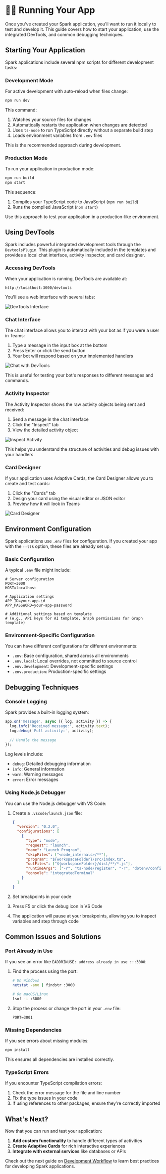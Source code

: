 # 🏃‍♂️ Running Your App

Once you've created your Spark application, you'll want to run it locally to test and develop it. This guide covers how to start your application, use the integrated DevTools, and common debugging techniques.

## Starting Your Application

Spark applications include several npm scripts for different development tasks:

### Development Mode

For active development with auto-reload when files change:

```sh
npm run dev
```

This command:
1. Watches your source files for changes
2. Automatically restarts the application when changes are detected
3. Uses `ts-node` to run TypeScript directly without a separate build step
4. Loads environment variables from `.env` files

This is the recommended approach during development.

### Production Mode

To run your application in production mode:

```sh
npm run build
npm start
```

This sequence:
1. Compiles your TypeScript code to JavaScript (`npm run build`)
2. Runs the compiled JavaScript (`npm start`)

Use this approach to test your application in a production-like environment.

## Using DevTools

Spark includes powerful integrated development tools through the `DevtoolsPlugin`. This plugin is automatically included in the templates and provides a local chat interface, activity inspector, and card designer.

### Accessing DevTools

When your application is running, DevTools are available at:

```
http://localhost:3000/devtools
```

You'll see a web interface with several tabs:

![DevTools Interface](../../../assets/screenshots/devtools_blank_chat.png)

### Chat Interface

The chat interface allows you to interact with your bot as if you were a user in Teams:

1. Type a message in the input box at the bottom
2. Press Enter or click the send button
3. Your bot will respond based on your implemented handlers

![Chat with DevTools](../../../assets/screenshots/devtools_with_chat.png)

This is useful for testing your bot's responses to different messages and commands.

### Activity Inspector

The Activity Inspector shows the raw activity objects being sent and received:

1. Send a message in the chat interface
2. Click the "Inspect" tab
3. View the detailed activity object

![Inspect Activity](../../../assets/screenshots/inspect_activity.png)

This helps you understand the structure of activities and debug issues with your handlers.

### Card Designer

If your application uses Adaptive Cards, the Card Designer allows you to create and test cards:

1. Click the "Cards" tab
2. Design your card using the visual editor or JSON editor
3. Preview how it will look in Teams

![Card Designer](../../../assets/screenshots/card_designer_typescript_editor.png)

## Environment Configuration

Spark applications use `.env` files for configuration. If you created your app with the `--ttk` option, these files are already set up.

### Basic Configuration

A typical `.env` file might include:

```
# Server configuration
PORT=3000
HOST=localhost

# Application settings
APP_ID=your-app-id
APP_PASSWORD=your-app-password

# Additional settings based on template
# (e.g., API keys for AI template, Graph permissions for Graph template)
```

### Environment-Specific Configuration

You can have different configurations for different environments:

- `.env`: Base configuration, shared across all environments
- `.env.local`: Local overrides, not committed to source control
- `.env.development`: Development-specific settings
- `.env.production`: Production-specific settings

## Debugging Techniques

### Console Logging

Spark provides a built-in logging system:

```typescript
app.on('message', async ({ log, activity }) => {
  log.info('Received message:', activity.text);
  log.debug('Full activity:', activity);
  
  // Handle the message
});
```

Log levels include:
- `debug`: Detailed debugging information
- `info`: General information
- `warn`: Warning messages
- `error`: Error messages

### Using Node.js Debugger

You can use the Node.js debugger with VS Code:

1. Create a `.vscode/launch.json` file:
   ```json
   {
     "version": "0.2.0",
     "configurations": [
       {
         "type": "node",
         "request": "launch",
         "name": "Launch Program",
         "skipFiles": ["<node_internals>/**"],
         "program": "${workspaceFolder}/src/index.ts",
         "outFiles": ["${workspaceFolder}/dist/**/*.js"],
         "runtimeArgs": ["-r", "ts-node/register", "-r", "dotenv/config"],
         "console": "integratedTerminal"
       }
     ]
   }
   ```

2. Set breakpoints in your code
3. Press F5 or click the debug icon in VS Code
4. The application will pause at your breakpoints, allowing you to inspect variables and step through code

## Common Issues and Solutions

### Port Already in Use

If you see an error like `EADDRINUSE: address already in use :::3000`:

1. Find the process using the port:
   ```sh
   # On Windows
   netstat -ano | findstr :3000
   
   # On macOS/Linux
   lsof -i :3000
   ```

2. Stop the process or change the port in your `.env` file:
   ```
   PORT=3001
   ```

### Missing Dependencies

If you see errors about missing modules:

```sh
npm install
```

This ensures all dependencies are installed correctly.

### TypeScript Errors

If you encounter TypeScript compilation errors:

1. Check the error message for the file and line number
2. Fix the type issues in your code
3. If using references to other packages, ensure they're correctly imported

## What's Next?

Now that you can run and test your application:

1. **Add custom functionality** to handle different types of activities
2. **Create Adaptive Cards** for rich interactive experiences
3. **Integrate with external services** like databases or APIs

Check out the next guide on [Development Workflow](./4.development-workflow.md) to learn best practices for developing Spark applications.

